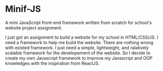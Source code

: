 # Minif-JS

A mini JavaScript front-end framework written from scratch for school's website project assignment.

I just got an assignment to build a website for my school in HTML/CSS/JS. I need a framework to help me build the website. There are nothing wrong with existed framework. I just need a simple, lightweight, and ralatively scalable framework for the developement of the website. So I decide to create my own Javascript framework to improve my Javascript and OOP knowledges with the inspiration from ReactJS.
